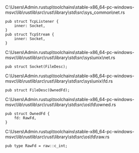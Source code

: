 C:\Users\Admin\.rustup\toolchains\stable-x86_64-pc-windows-msvc\lib\rustlib\src\rust\library\std\src\sys_common\net.rs
```
pub struct TcpListener {
    inner: Socket,
}
pub struct TcpStream {
    inner: Socket,
}
```

C:\Users\Admin\.rustup\toolchains\stable-x86_64-pc-windows-msvc\lib\rustlib\src\rust\library\std\src\sys\unix\net.rs
```
pub struct Socket(FileDesc);
```

C:\Users\Admin\.rustup\toolchains\stable-x86_64-pc-windows-msvc\lib\rustlib\src\rust\library\std\src\sys\unix\fd.rs
```
pub struct FileDesc(OwnedFd);
```

C:\Users\Admin\.rustup\toolchains\stable-x86_64-pc-windows-msvc\lib\rustlib\src\rust\library\std\src\os\fd\owned.rs
```
pub struct OwnedFd {
    fd: RawFd,
}
```

C:\Users\Admin\.rustup\toolchains\stable-x86_64-pc-windows-msvc\lib\rustlib\src\rust\library\std\src\os\fd\raw.rs
```
pub type RawFd = raw::c_int;
```
